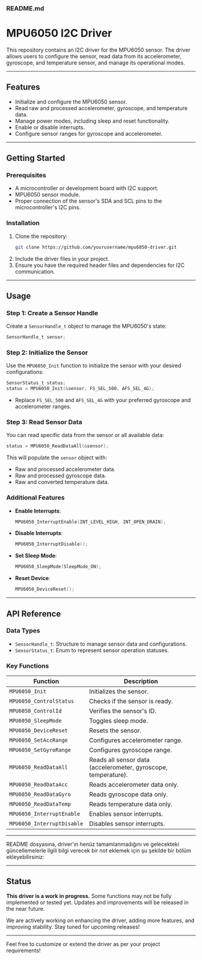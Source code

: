 ### README.md

# MPU6050 I2C Driver

This repository contains an I2C driver for the MPU6050 sensor. The driver allows users to configure the sensor, read data from its accelerometer, gyroscope, and temperature sensor, and manage its operational modes.

---

## Features

- Initialize and configure the MPU6050 sensor.
- Read raw and processed accelerometer, gyroscope, and temperature data.
- Manage power modes, including sleep and reset functionality.
- Enable or disable interrupts.
- Configure sensor ranges for gyroscope and accelerometer.

---

## Getting Started

### Prerequisites

- A microcontroller or development board with I2C support.
- MPU6050 sensor module.
- Proper connection of the sensor's SDA and SCL pins to the microcontroller's I2C pins.

### Installation

1. Clone the repository:
   ```bash
   git clone https://github.com/yourusername/mpu6050-driver.git
   ```
2. Include the driver files in your project.
3. Ensure you have the required header files and dependencies for I2C communication.

---

## Usage

### Step 1: Create a Sensor Handle
Create a `SensorHandle_t` object to manage the MPU6050's state:
```c
SensorHandle_t sensor;
```

### Step 2: Initialize the Sensor
Use the `MPU6050_Init` function to initialize the sensor with your desired configurations:
```c
SensorStatus_t status;
status = MPU6050_Init(&sensor, FS_SEL_500, AFS_SEL_4G);
```
- Replace `FS_SEL_500` and `AFS_SEL_4G` with your preferred gyroscope and accelerometer ranges.

### Step 3: Read Sensor Data
You can read specific data from the sensor or all available data:
```c
status = MPU6050_ReadDataAll(&sensor);
```
This will populate the `sensor` object with:
- Raw and processed accelerometer data.
- Raw and processed gyroscope data.
- Raw and converted temperature data.

### Additional Features
- **Enable Interrupts**:
  ```c
  MPU6050_InterruptEnable(INT_LEVEL_HIGH, INT_OPEN_DRAIN);
  ```
- **Disable Interrupts**:
  ```c
  MPU6050_InterruptDisable();
  ```
- **Set Sleep Mode**:
  ```c
  MPU6050_SleepMode(SleepMode_ON);
  ```
- **Reset Device**:
  ```c
  MPU6050_DeviceReset();
  ```

---

## API Reference

### Data Types
- `SensorHandle_t`: Structure to manage sensor data and configurations.
- `SensorStatus_t`: Enum to represent sensor operation statuses.

### Key Functions
| Function                              | Description                                    |
|---------------------------------------|------------------------------------------------|
| `MPU6050_Init`                        | Initializes the sensor.                       |
| `MPU6050_ControlStatus`               | Checks if the sensor is ready.                |
| `MPU6050_ControlId`                   | Verifies the sensor's ID.                     |
| `MPU6050_SleepMode`                   | Toggles sleep mode.                           |
| `MPU6050_DeviceReset`                 | Resets the sensor.                            |
| `MPU6050_SetAccRange`                 | Configures accelerometer range.               |
| `MPU6050_SetGyroRange`                | Configures gyroscope range.                   |
| `MPU6050_ReadDataAll`                 | Reads all sensor data (accelerometer, gyroscope, temperature). |
| `MPU6050_ReadDataAcc`                 | Reads accelerometer data only.                |
| `MPU6050_ReadDataGyro`                | Reads gyroscope data only.                    |
| `MPU6050_ReadDataTemp`                | Reads temperature data only.                  |
| `MPU6050_InterruptEnable`             | Enables sensor interrupts.                    |
| `MPU6050_InterruptDisable`            | Disables sensor interrupts.                   |

---

README dosyasına, driver'ın henüz tamamlanmadığını ve gelecekteki güncellemelerle ilgili bilgi verecek bir not eklemek için şu şekilde bir bölüm ekleyebilirsiniz:

---

## Status

**This driver is a work in progress.** Some functions may not be fully implemented or tested yet. Updates and improvements will be released in the near future.

We are actively working on enhancing the driver, adding more features, and improving stability. Stay tuned for upcoming releases!

---


Feel free to customize or extend the driver as per your project requirements!
